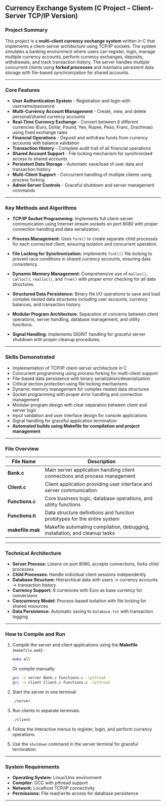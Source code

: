 ## Currency Exchange System (C Project – Client-Server TCP/IP Version)

### Project Summary

This project is a **multi-client currency exchange system** written in C that implements a client-server architecture using TCP/IP sockets. The system simulates a banking environment where users can register, login, manage multiple currency accounts, perform currency exchanges, deposits, withdrawals, and track transaction history. The server handles multiple concurrent clients using **forked processes** and maintains persistent data storage with file-based synchronization for shared accounts.

---

### Core Features

* **User Authentication System** - Registration and login with username/password
* **Multi-Currency Account Management** - Create, view, and delete personal/shared currency accounts
* **Real-Time Currency Exchange** - Convert between 8 different currencies (Euro, Dollar, Pound, Yen, Rupee, Peso, Franc, Drachmas) using fixed exchange rates
* **Financial Operations** - Deposit and withdraw funds from currency accounts with balance validation
* **Transaction History** - Complete audit trail of all financial operations
* **Shared Account Support** - File locking mechanism for synchronized access to shared accounts
* **Persistent Data Storage** - Automatic save/load of user data and transaction history
* **Multi-Client Support** - Concurrent handling of multiple clients using process forking
* **Admin Server Controls** - Graceful shutdown and server management commands

---

### Key Methods and Algorithms

* **TCP/IP Socket Programming:**
  Implements full client-server communication using Internet stream sockets on port 8080 with proper connection handling and data serialization.

* **Process Management:**
  Uses `fork()` to create separate child processes for each connected client, ensuring isolation and concurrent operation.

* **File Locking for Synchronization:**
  Implements `fcntl()` file locking to prevent race conditions in shared currency accounts, ensuring data consistency.

* **Dynamic Memory Management:**
  Comprehensive use of `malloc()`, `calloc()`, `realloc()`, and `free()` with proper error checking for all data structures.

* **Structured Data Persistence:**
  Binary file I/O operations to save and load complex nested data structures including user accounts, currency balances, and transaction history.

* **Modular Program Architecture:**
  Separation of concerns between client operations, server handling, database management, and utility functions.

* **Signal Handling:**
  Implements SIGINT handling for graceful server shutdown with proper cleanup procedures.

---

### Skills Demonstrated

* Implementation of TCP/IP client-server architecture in C
* Concurrent programming using process forking for multi-client support
* File-based data persistence with binary serialization/deserialization
* Critical section protection using file locking mechanisms
* Dynamic memory management for complex nested data structures
* Socket programming with proper error handling and connection management
* Modular program design with clear separation between client and server logic
* Input validation and user interface design for console applications
* Signal handling for graceful application termination
* **Automated builds using Makefile for compilation and project management**

---

### File Overview

| File Name        | Description                                                                 |
| ---------------- | --------------------------------------------------------------------------- |
| **Bank.c**       | Main server application handling client connections and process management  |
| **Client.c**     | Client application providing user interface and server communication        |
| **Functions.c**  | Core business logic, database operations, and utility functions             |
| **Functions.h**  | Data structure definitions and function prototypes for the entire system    |
| **makefile.mak** | Makefile automating compilation, debugging, installation, and cleanup tasks |

---

### Technical Architecture

* **Server Process:** Listens on port 8080, accepts connections, forks child processes
* **Child Processes:** Handle individual client sessions independently
* **Database Structure:** Hierarchical data with users → currency accounts → transaction history
* **Currency Support:** 8 currencies with Euro as base currency for conversions
* **Concurrency Model:** Process-based isolation with file locking for shared resources
* **Data Persistence:** Automatic saving to `database.txt` with transaction logging

---

### How to Compile and Run

1. Compile the server and client applications using the **Makefile** (`makefile.mak`):

   ```bash
   make all
   ```

   Or compile manually:

   ```bash
   gcc -o server Bank.c Functions.c -lpthread
   gcc -o client Client.c Functions.c -lpthread
   ```

2. Start the server in one terminal:

   ```bash
   ./server
   ```

3. Run clients in separate terminals:

   ```bash
   ./client
   ```

4. Follow the interactive menus to register, login, and perform currency operations.

5. Use the `shutdown` command in the server terminal for graceful termination.

---

### System Requirements

* **Operating System:** Linux/Unix environment
* **Compiler:** GCC with pthread support
* **Network:** Localhost TCP/IP connectivity
* **Permissions:** File read/write access for database persistence

---
